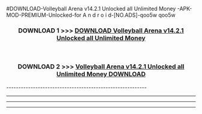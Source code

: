#DOWNLOAD-Volleyball Arena v14.2.1 Unlocked all Unlimited Money -APK-MOD-PREMIUM-Unlocked-for A n d r o i d-[NO.ADS]-qoo5w qoo5w 



<div align="center">

<h3>DOWNLOAD 1 >>> <a href="https://getmod2.web.app/?judul=Volleyball Arena v14.2.1 Unlocked all Unlimited Money ">DOWNLOAD Volleyball Arena v14.2.1 Unlocked all Unlimited Money </a></h3><br>

<h3>DOWNLOAD 2 >>> <a href="https://getmod2.web.app/?judul=Volleyball Arena v14.2.1 Unlocked all Unlimited Money ">Volleyball Arena v14.2.1 Unlocked all Unlimited Money  DOWNLOAD </a></h3>

</div>
----------------------------------------------------------

----------------------------------------------------------

----------------------------------------------------------

----------------------------------------------------------



